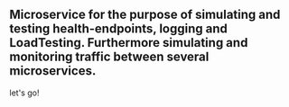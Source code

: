 ## Microservice for the purpose of simulating and testing health-endpoints, logging and LoadTesting. Furthermore simulating and monitoring traffic between several microservices.

let's go!
